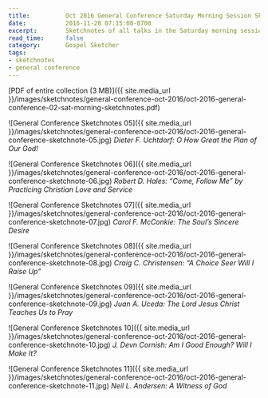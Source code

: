 ```yaml
---
title:          Oct 2016 General Conference Saturday Morning Session Sketchnotes
date:           2016-11-28 07:15:00-0700
excerpt:        Sketchnotes of all talks in the Saturday morning session from Oct 2016 LDS General Conference
read_time:      false
category:       Gospel Sketcher
tags:
- sketchnotes
- general conference
---
```


[PDF of entire collection (3 MB)]({{ site.media_url }}/images/sketchnotes/general-conference-oct-2016/oct-2016-general-conference-02-sat-morning-sketchnotes.pdf)

![General Conference Sketchnotes 05]({{ site.media_url }}/images/sketchnotes/general-conference-oct-2016/oct-2016-general-conference-sketchnote-05.jpg)
_Dieter F. Uchtdorf: O How Great the Plan of Our God!_

![General Conference Sketchnotes 06]({{ site.media_url }}/images/sketchnotes/general-conference-oct-2016/oct-2016-general-conference-sketchnote-06.jpg)
_Robert D. Hales: “Come, Follow Me” by Practicing Christian Love and Service_

![General Conference Sketchnotes 07]({{ site.media_url }}/images/sketchnotes/general-conference-oct-2016/oct-2016-general-conference-sketchnote-07.jpg)
_Carol F. McConkie: The Soul’s Sincere Desire_

![General Conference Sketchnotes 08]({{ site.media_url }}/images/sketchnotes/general-conference-oct-2016/oct-2016-general-conference-sketchnote-08.jpg)
_Craig C. Christensen: “A Choice Seer Will I Raise Up”_

![General Conference Sketchnotes 09]({{ site.media_url }}/images/sketchnotes/general-conference-oct-2016/oct-2016-general-conference-sketchnote-09.jpg)
_Juan A. Uceda: The Lord Jesus Christ Teaches Us to Pray_

![General Conference Sketchnotes 10]({{ site.media_url }}/images/sketchnotes/general-conference-oct-2016/oct-2016-general-conference-sketchnote-10.jpg)
_J. Devn Cornish: Am I Good Enough? Will I Make It?_

![General Conference Sketchnotes 11]({{ site.media_url }}/images/sketchnotes/general-conference-oct-2016/oct-2016-general-conference-sketchnote-11.jpg)
_Neil L. Andersen: A Witness of God_
